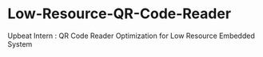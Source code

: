 # Low-Resource-QR-Code-Reader
 Upbeat Intern : QR Code Reader Optimization for Low Resource Embedded System
